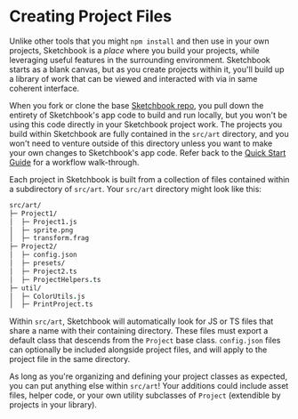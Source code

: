 # Creating Project Files

Unlike other tools that you might `npm install` and then use in your own projects, Sketchbook is a _place_ where you build your projects, while leveraging useful features in the surrounding environment. Sketchbook starts as a blank canvas, but as you create projects within it, you'll build up a library of work that can be viewed and interacted with via in same coherent interface.

When you fork or clone the base [Sketchbook repo](https://github.com/flatpickles/sketchbook), you pull down the entirety of Sketchbook's app code to build and run locally, but you won't be using this code directly in your Sketchbook project work. The projects you build within Sketchbook are fully contained in the `src/art` directory, and you won't need to venture outside of this directory unless you want to make your own changes to Sketchbook's app code. Refer back to the [Quick Start Guide](quick-start.md) for a workflow walk-through.

Each project in Sketchbook is built from a collection of files contained within a subdirectory of `src/art`. Your `src/art` directory might look like this:

```fs
src/art/
├─ Project1/
│  ├─ Project1.js
│  ├─ sprite.png
│  ├─ transform.frag
├─ Project2/
│  ├─ config.json
│  ├─ presets/
│  ├─ Project2.ts
│  ├─ ProjectHelpers.ts
├─ util/
│  ├─ ColorUtils.js
│  ├─ PrintProject.ts
```

Within `src/art`, Sketchbook will automatically look for JS or TS files that share a name with their containing directory. These files must export a default class that descends from the `Project` base class. `config.json` files can optionally be included alongside project files, and will apply to the project file in the same directory.

As long as you're organizing and defining your project classes as expected, you can put anything else within `src/art`! Your additions could include asset files, helper code, or your own utility subclasses of `Project` (extendible by projects in your library).
